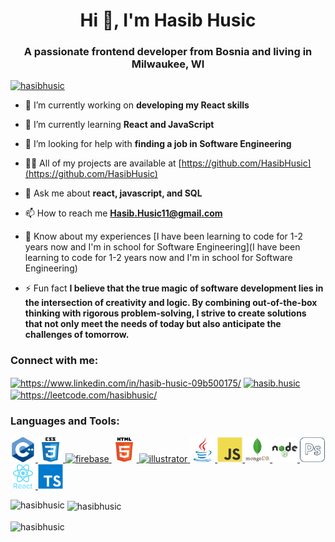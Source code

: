 <h1 align="center">Hi 👋, I'm Hasib Husic</h1>
<h3 align="center">A passionate frontend developer from Bosnia and living in Milwaukee, WI</h3>

<p align="left"> <a href="https://github.com/ryo-ma/github-profile-trophy"><img src="https://github-profile-trophy.vercel.app/?username=hasibhusic" alt="hasibhusic" /></a> </p>

- 🔭 I’m currently working on **developing my React skills**

- 🌱 I’m currently learning **React and JavaScript**

- 🤝 I’m looking for help with **finding a job in Software Engineering**

- 👨‍💻 All of my projects are available at [https://github.com/HasibHusic](https://github.com/HasibHusic)

- 💬 Ask me about **react, javascript, and SQL**

- 📫 How to reach me **Hasib.Husic11@gmail.com**

- 📄 Know about my experiences [I have been learning to code for 1-2 years now and I'm in school for Software Engineering](I have been learning to code for 1-2 years now and I'm in school for Software Engineering)

- ⚡ Fun fact **I believe that the true magic of software development lies in the intersection of creativity and logic. By combining out-of-the-box thinking with rigorous problem-solving, I strive to create solutions that not only meet the needs of today but also anticipate the challenges of tomorrow.**

<h3 align="left">Connect with me:</h3>
<p align="left">
<a href="https://linkedin.com/in/https://www.linkedin.com/in/hasib-husic-09b500175/" target="blank"><img align="center" src="https://raw.githubusercontent.com/rahuldkjain/github-profile-readme-generator/master/src/images/icons/Social/linked-in-alt.svg" alt="https://www.linkedin.com/in/hasib-husic-09b500175/" height="30" width="40" /></a>
<a href="https://instagram.com/hasib.husic" target="blank"><img align="center" src="https://raw.githubusercontent.com/rahuldkjain/github-profile-readme-generator/master/src/images/icons/Social/instagram.svg" alt="hasib.husic" height="30" width="40" /></a>
<a href="https://www.leetcode.com/https://leetcode.com/hasibhusic/" target="blank"><img align="center" src="https://raw.githubusercontent.com/rahuldkjain/github-profile-readme-generator/master/src/images/icons/Social/leet-code.svg" alt="https://leetcode.com/hasibhusic/" height="30" width="40" /></a>
</p>

<h3 align="left">Languages and Tools:</h3>
<p align="left"> <a href="https://www.w3schools.com/cpp/" target="_blank" rel="noreferrer"> <img src="https://raw.githubusercontent.com/devicons/devicon/master/icons/cplusplus/cplusplus-original.svg" alt="cplusplus" width="40" height="40"/> </a> <a href="https://www.w3schools.com/css/" target="_blank" rel="noreferrer"> <img src="https://raw.githubusercontent.com/devicons/devicon/master/icons/css3/css3-original-wordmark.svg" alt="css3" width="40" height="40"/> </a> <a href="https://firebase.google.com/" target="_blank" rel="noreferrer"> <img src="https://www.vectorlogo.zone/logos/firebase/firebase-icon.svg" alt="firebase" width="40" height="40"/> </a> <a href="https://www.w3.org/html/" target="_blank" rel="noreferrer"> <img src="https://raw.githubusercontent.com/devicons/devicon/master/icons/html5/html5-original-wordmark.svg" alt="html5" width="40" height="40"/> </a> <a href="https://www.adobe.com/in/products/illustrator.html" target="_blank" rel="noreferrer"> <img src="https://www.vectorlogo.zone/logos/adobe_illustrator/adobe_illustrator-icon.svg" alt="illustrator" width="40" height="40"/> </a> <a href="https://www.java.com" target="_blank" rel="noreferrer"> <img src="https://raw.githubusercontent.com/devicons/devicon/master/icons/java/java-original.svg" alt="java" width="40" height="40"/> </a> <a href="https://developer.mozilla.org/en-US/docs/Web/JavaScript" target="_blank" rel="noreferrer"> <img src="https://raw.githubusercontent.com/devicons/devicon/master/icons/javascript/javascript-original.svg" alt="javascript" width="40" height="40"/> </a> <a href="https://www.mongodb.com/" target="_blank" rel="noreferrer"> <img src="https://raw.githubusercontent.com/devicons/devicon/master/icons/mongodb/mongodb-original-wordmark.svg" alt="mongodb" width="40" height="40"/> </a> <a href="https://nodejs.org" target="_blank" rel="noreferrer"> <img src="https://raw.githubusercontent.com/devicons/devicon/master/icons/nodejs/nodejs-original-wordmark.svg" alt="nodejs" width="40" height="40"/> </a> <a href="https://www.photoshop.com/en" target="_blank" rel="noreferrer"> <img src="https://raw.githubusercontent.com/devicons/devicon/master/icons/photoshop/photoshop-line.svg" alt="photoshop" width="40" height="40"/> </a> <a href="https://reactjs.org/" target="_blank" rel="noreferrer"> <img src="https://raw.githubusercontent.com/devicons/devicon/master/icons/react/react-original-wordmark.svg" alt="react" width="40" height="40"/> </a> <a href="https://www.typescriptlang.org/" target="_blank" rel="noreferrer"> <img src="https://raw.githubusercontent.com/devicons/devicon/master/icons/typescript/typescript-original.svg" alt="typescript" width="40" height="40"/> </a> </p>

<p><img align="left" src="https://github-readme-stats.vercel.app/api/top-langs?username=hasibhusic&show_icons=true&locale=en&layout=compact" alt="hasibhusic" /></p>

<p>&nbsp;<img align="center" src="https://github-readme-stats.vercel.app/api?username=hasibhusic&show_icons=true&locale=en" alt="hasibhusic" /></p>

<p><img align="center" src="https://github-readme-streak-stats.herokuapp.com/?user=hasibhusic&" alt="hasibhusic" /></p>
